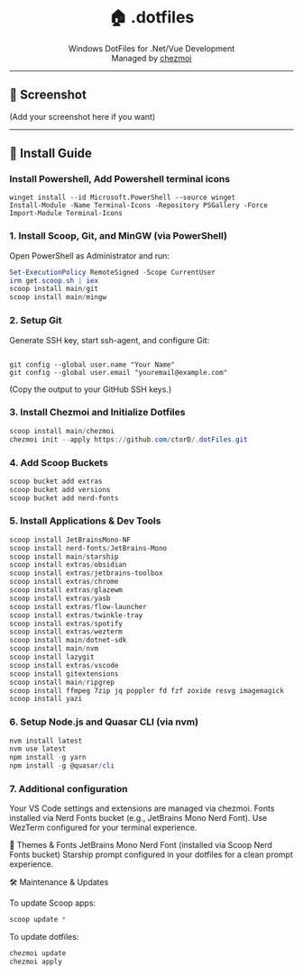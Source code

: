<div align="center">

# 🏠 .dotfiles  

Windows DotFiles for .Net/Vue Development  
Managed by [chezmoi](https://github.com/twpayne/chezmoi)

</div>

---

## 📸 Screenshot

(Add your screenshot here if you want)

---

## 🚀 Install Guide

### Install Powershell, Add Powershell terminal icons

```
winget install --id Microsoft.PowerShell --source winget
Install-Module -Name Terminal-Icons -Repository PSGallery -Force
Import-Module Terminal-Icons
```

### 1. Install Scoop, Git, and MinGW (via PowerShell)

Open PowerShell as Administrator and run:

```powershell
Set-ExecutionPolicy RemoteSigned -Scope CurrentUser
irm get.scoop.sh | iex
scoop install main/git
scoop install main/mingw
```

### 2. Setup Git

Generate SSH key, start ssh-agent, and configure Git:

```

git config --global user.name "Your Name"
git config --global user.email "youremail@example.com"

```

(Copy the output to your GitHub SSH keys.)

### 3. Install Chezmoi and Initialize Dotfiles

```powershell
scoop install main/chezmoi
chezmoi init --apply https://github.com/ctorD/.dotFiles.git
```

### 4. Add Scoop Buckets

```powershell
scoop bucket add extras
scoop bucket add versions
scoop bucket add nerd-fonts
```

### 5. Install Applications & Dev Tools

```powershell
scoop install JetBrainsMono-NF
scoop install nerd-fonts/JetBrains-Mono
scoop install main/starship
scoop install extras/obsidian
scoop install extras/jetbrains-toolbox
scoop install extras/chrome
scoop install extras/glazewm
scoop install extras/yasb
scoop install extras/flow-launcher
scoop install extras/twinkle-tray
scoop install extras/spotify
scoop install extras/wezterm
scoop install main/dotnet-sdk
scoop install main/nvm
scoop install lazygit
scoop install extras/vscode
scoop install gitextensions
scoop install main/ripgrep
scoop install ffmpeg 7zip jq poppler fd fzf zoxide resvg imagemagick
scoop install yazi
```

### 6. Setup Node.js and Quasar CLI (via nvm)

```powershell
nvm install latest
nvm use latest
npm install -g yarn
npm install -g @quasar/cli
```

### 7. Additional configuration

Your VS Code settings and extensions are managed via chezmoi.
Fonts installed via Nerd Fonts bucket (e.g., JetBrains Mono Nerd Font).
Use WezTerm configured for your terminal experience.

🎨 Themes & Fonts
JetBrains Mono Nerd Font (installed via Scoop Nerd Fonts bucket)
Starship prompt configured in your dotfiles for a clean prompt experience.

🛠️ Maintenance & Updates

To update Scoop apps:

```powershell
scoop update *
```

To update dotfiles:

```powershell
chezmoi update
chezmoi apply
```
